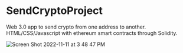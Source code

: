 # SendCryptoProject
Web 3.0 app to send crypto from one address to another.
HTML/CSS/Javascript with ethereum smart contracts through Solidity.

![Screen Shot 2022-11-11 at 3 48 47 PM](https://user-images.githubusercontent.com/22222231/201441135-fec6680a-9dde-40dc-94be-8a5295db761e.png)

